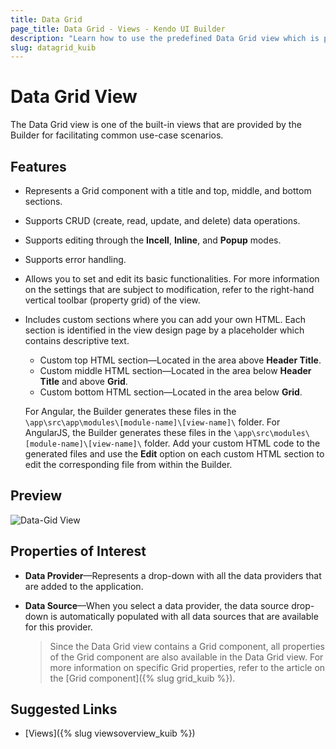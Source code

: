 ```yaml
---
title: Data Grid
page_title: Data Grid - Views - Kendo UI Builder
description: "Learn how to use the predefined Data Grid view which is provided by the Kendo UI Builder tool for creating and managing Angular and AngularJS-based web applications."
slug: datagrid_kuib
---
```


# Data Grid View

The Data Grid view is one of the built-in views that are provided by the Builder for facilitating common use-case scenarios.

## Features

* Represents a Grid component with a title and top, middle, and bottom sections.
* Supports CRUD (create, read, update, and delete) data operations.
* Supports editing through the **Incell**, **Inline**, and **Popup** modes.
* Supports error handling.
* Allows you to set and edit its basic functionalities. For more information on the settings that are subject to modification, refer to the right-hand vertical toolbar (property grid) of the view.
* Includes custom sections where you can add your own HTML. Each section is identified in the view design page by a placeholder which contains descriptive text.
    * Custom top HTML section&mdash;Located in the area above **Header Title**.
    * Custom middle HTML section&mdash;Located in the area below **Header Title** and above **Grid**.
    * Custom bottom HTML section&mdash;Located in the area below **Grid**.

    For Angular, the Builder generates these files in the `\app\src\app\modules\[module-name]\[view-name]\` folder. For AngularJS, the Builder generates these files in the `\app\src\modules\[module-name]\[view-name]\` folder. Add your custom HTML code to the generated files and use the **Edit** option on each custom HTML section to edit the corresponding file from within the Builder.

## Preview

<img src="../../images/kuib-views-data-grid.png" class="img-responsive" alt="Data-Gid View"/>

## Properties of Interest

* **Data Provider**&mdash;Represents a drop-down with all the data providers that are added to the application.
* **Data Source**&mdash;When you select a data provider, the data source drop-down is automatically populated with all data sources that are available for this provider.

  > Since the Data Grid view contains a Grid component, all properties of the Grid component are also available in the Data Grid view. For more information on specific Grid properties, refer to the article on the [Grid component]({% slug grid_kuib %}).

## Suggested Links

* [Views]({% slug viewsoverview_kuib %})
